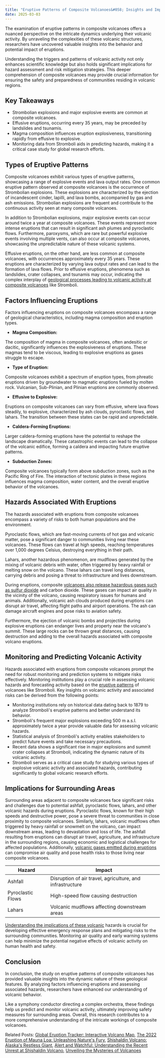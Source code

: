 ```yaml
---
title: "Eruptive Patterns of Composite Volcanoes&#058; Insights and Implications"
date: 2025-03-03
---
```


The examination of eruptive patterns in composite volcanoes offers a nuanced perspective on the intricate dynamics underlying their volcanic activity. By unraveling the complexities of these volcanic structures, researchers have uncovered valuable insights into the behavior and potential impact of eruptions.

Understanding the triggers and patterns of volcanic activity not only enhances scientific knowledge but also holds significant implications for hazard assessment and risk mitigation strategies. This deeper comprehension of composite volcanoes may provide crucial information for ensuring the safety and preparedness of communities residing in volcanic regions.

## Key Takeaways

- Strombolian explosions and major explosive events are common at composite volcanoes.
- Effusive eruptions, occurring every 35 years, may be preceded by landslides and tsunamis.
- Magma composition influences eruption explosiveness, transitioning rapidly from effusive to explosive.
- Monitoring data from Stromboli aids in predicting hazards, making it a critical case study for global research efforts.

## Types of Eruptive Patterns

Composite volcanoes exhibit various types of eruptive patterns, showcasing a range of explosive events and lava output rates. One common eruptive pattern observed at composite volcanoes is the occurrence of Strombolian explosions. These explosions are characterized by the ejection of incandescent cinder, lapilli, and lava bombs, accompanied by gas and ash emissions. Strombolian explosions are frequent and contribute to the continuous activity seen at many composite volcanoes.

In addition to Strombolian explosions, major explosive events can occur around twice a year at composite volcanoes. These events represent more intense eruptions that can result in significant ash plumes and pyroclastic flows. Furthermore, paroxysms, which are rare but powerful explosive events involving multiple vents, can also occur at composite volcanoes, showcasing the unpredictable nature of these volcanic systems.

Effusive eruptions, on the other hand, are less common at composite volcanoes, with occurrences approximately every 35 years. These eruptions are characterized by varying lava output rates and can lead to the formation of lava flows. Prior to effusive eruptions, phenomena such as landslides, crater collapses, and tsunamis may occur, indicating the complex interplay of [geological processes leading to volcanic activity at composite volcanoes](https://magmamatters.com/geothermal-energy-and-its-volcanic-origins/ "Geothermal Energy and Its Volcanic Origins") like Stromboli.

## Factors Influencing Eruptions

Factors influencing eruptions on composite volcanoes encompass a range of geological characteristics, including magma composition and eruption types.

- **Magma Composition:**

The composition of magma in composite volcanoes, often andesitic or dacitic, significantly influences the explosiveness of eruptions. These magmas tend to be viscous, leading to explosive eruptions as gases struggle to escape.

- **Type of Eruption:**

Composite volcanoes exhibit a spectrum of eruption types, from phreatic eruptions driven by groundwater to magmatic eruptions fueled by molten rock. Vulcanian, Sub-Plinian, and Plinian eruptions are commonly observed.

- **Effusive to Explosive:**

Eruptions on composite volcanoes can vary from effusive, where lava flows steadily, to explosive, characterized by ash clouds, pyroclastic flows, and lahars. The transition between these states can be rapid and unpredictable.

- **Caldera-Forming Eruptions:**

Larger caldera-forming eruptions have the potential to reshape the landscape dramatically. These catastrophic events can lead to the collapse of the volcanic edifice, forming a caldera and impacting future eruptive patterns.

- **Subduction Zones:**

Composite volcanoes typically form above subduction zones, such as the Pacific Ring of Fire. The interaction of tectonic plates in these regions influences magma composition, water content, and the overall eruptive behavior of the volcanoes.

## Hazards Associated With Eruptions

The hazards associated with eruptions from composite volcanoes encompass a variety of risks to both human populations and the environment.

Pyroclastic flows, which are fast-moving currents of hot gas and volcanic matter, pose a significant danger to communities living near these volcanoes. These flows can travel at high speeds, reaching temperatures over 1,000 degrees Celsius, destroying everything in their path.

Lahars, another hazardous phenomenon, are mudflows generated by the mixing of volcanic debris with water, often triggered by heavy rainfall or melting snow on the volcano. These lahars can travel long distances, carrying debris and posing a threat to infrastructure and lives downstream.

During eruptions, composite [volcanoes also release hazardous gases such as sulfur dioxide](https://magmamatters.com/the-art-and-science-of-volcano-monitoring/ "The Art and Science of Volcano Monitoring") and carbon dioxide. These gases can impact air quality in the vicinity of the volcano, causing respiratory issues for humans and animals. Additionally, volcanic ash clouds produced during eruptions can disrupt air travel, affecting flight paths and airport operations. The ash can damage aircraft engines and pose risks to aviation safety.

Furthermore, the ejection of volcanic bombs and projectiles during explosive eruptions can endanger lives and property near the volcano's summit. These large rocks can be thrown great distances, causing destruction and adding to the overall hazards associated with composite volcano eruptions.

## Monitoring and Predicting Volcanic Activity

Hazards associated with eruptions from composite volcanoes prompt the need for robust monitoring and prediction systems to mitigate risks effectively. Monitoring institutions play a crucial role in assessing volcanic hazards and forecasting activity based on the [eruptive patterns](https://magmamatters.com/the-role-of-volcanoes-in-earths-carbon-cycle-5/ "The Role Of Volcanoes In Earth’s Carbon Cycle") of volcanoes like Stromboli. Key insights on volcanic activity and associated risks can be derived from the following points:

- Monitoring institutions rely on historical data dating back to 1879 to analyze Stromboli's eruptive patterns and better understand its behavior.
- Stromboli's frequent major explosions exceeding 500 m a.s.l. approximately twice a year provide valuable data for assessing volcanic hazards.
- Statistical analysis of Stromboli's activity enables stakeholders to predict future events and take necessary precautions.
- Recent data shows a significant rise in major explosions and summit crater collapses at Stromboli, indicating the dynamic nature of its volcanic activity.
- Stromboli serves as a critical case study for studying various types of explosive volcanic activity and associated hazards, contributing significantly to global volcanic research efforts.

## Implications for Surrounding Areas

Surrounding areas adjacent to composite volcanoes face significant risks and challenges due to potential ashfall, pyroclastic flows, lahars, and other volcanic hazards during eruptions. Pyroclastic flows, known for their high speeds and destructive power, pose a severe threat to communities in close proximity to composite volcanoes. Similarly, lahars, volcanic mudflows often triggered by heavy rainfall or snowmelt on the volcano, can impact downstream areas, leading to devastation and loss of life. The ashfall resulting from eruptions can disrupt air travel, agriculture, and infrastructure in the surrounding regions, causing economic and logistical challenges for affected populations. Additionally, [volcanic gases emitted during eruptions](https://magmamatters.com/the-environmental-impact-of-volcanic-eruptions-2/ "The Environmental Impact of Volcanic Eruptions") can compromise air quality and pose health risks to those living near composite volcanoes.

| Hazard | Impact |
| --- | --- |
| Ashfall | Disruption of air travel, agriculture, and infrastructure |
| Pyroclastic Flows | High-speed flow causing destruction |
| Lahars | Volcanic mudflows affecting downstream areas |

[Understanding the implications of these volcanic](https://magmamatters.com/understanding-volcanic-formation-a-comprehensive-guide/ "Understanding Volcanic Formation: A Comprehensive Guide") hazards is crucial for developing effective emergency response plans and mitigating risks to the surrounding communities. Monitoring air quality and early warning systems can help minimize the potential negative effects of volcanic activity on human health and safety.

## Conclusion

In conclusion, the study on eruptive patterns of composite volcanoes has provided valuable insights into the dynamic nature of these geological features. By analyzing factors influencing eruptions and assessing associated hazards, researchers have enhanced our understanding of volcanic behavior.

Like a symphony conductor directing a complex orchestra, these findings help us predict and monitor volcanic activity, ultimately improving safety measures for surrounding areas. Overall, this research contributes to a more comprehensive understanding of the intricate workings of composite volcanoes.

Related Posts: [Global Eruption Tracker: Interactive Volcano Map](https://magmamatters.com/global-eruption-tracker-interactive-volcano-map/), [The 2022 Eruption of Mauna Loa: Unleashing Nature's Fury](https://magmamatters.com/the-2022-eruption-of-mauna-loa-unleashing-natures-fury/), [Shishaldin Volcano: Alaska's Restless Giant](https://magmamatters.com/shishaldin-volcano-alaskas-restless-giant/), [Alert and Watchful: Understanding the Recent Unrest at Shishaldin Volcano](https://magmamatters.com/alert-and-watchful-understanding-the-recent-unrest-at-shishaldin-volcano/), [Unveiling the Mysteries of Volcanoes](https://magmamatters.com/unveiling-the-mysteries-of-volcanoes/)
